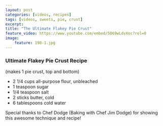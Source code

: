 ```yaml
---
layout: post
categories: [videos, recipes]
tags: [videos, sweets, pie, crust]
excerpt: 
title: "The Ultimate Flakey Pie Crust"
feature_video: https://www.youtube.com/embed/5O69wLdvXoc?rel=0
image:
    feature: 190-1.jpg
---
```


### Ultimate Flakey Pie Crust Recipe

(makes 1 pie crust, top and bottom)

- 2 1/4 cups all-purpose flour, unbleached
- 1 teaspoon sugar
- 1/4 teaspoon salt
- 2 sticks butter, cold 
- 6 tablespoons cold water

Special thanks to Chef Dodge (Baking with Chef Jim Dodge) for showing this awesome technique and recipe!


